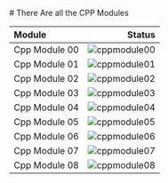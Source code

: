 # There Are all the CPP Modules

| Module | Status |
|:-|-:|
|Cpp Module 00| ![cppmodule00](https://badge42.vercel.app/api/v2/cl2clcq4c016009l8uaoijwh3/project/2925969)|
|Cpp Module 01| ![cppmodule01](https://badge42.vercel.app/api/v2/cl2clcq4c016009l8uaoijwh3/project/2927100)|
|Cpp Module 02| ![cppmodule02](https://badge42.vercel.app/api/v2/cl2clcq4c016009l8uaoijwh3/project/2927815)|
|Cpp Module 03| ![cppmodule03](https://badge42.vercel.app/api/v2/cl2clcq4c016009l8uaoijwh3/project/2929357)|
|Cpp Module 04| ![cppmodule04](https://badge42.vercel.app/api/v2/cl2clcq4c016009l8uaoijwh3/project/2929462)|
|Cpp Module 05| ![cppmodule05](*)|
|Cpp Module 06| ![cppmodule06](*)|
|Cpp Module 07| ![cppmodule07](*)|
|Cpp Module 08| ![cppmodule08](*)|
